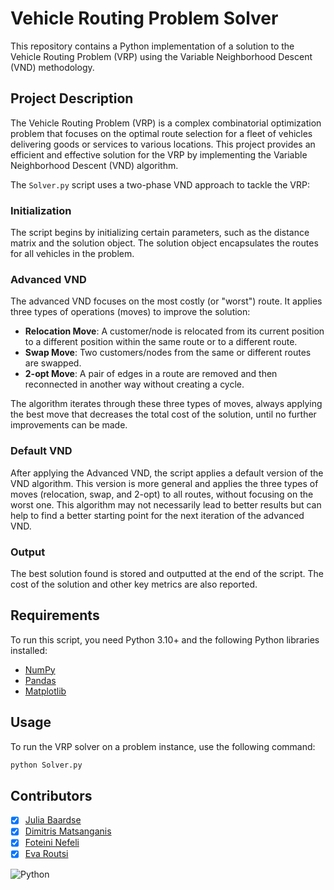 # Vehicle Routing Problem Solver

This repository contains a Python implementation of a solution to the Vehicle Routing Problem (VRP) using the Variable Neighborhood Descent (VND) methodology.

## Project Description

The Vehicle Routing Problem (VRP) is a complex combinatorial optimization problem that focuses on the optimal route selection for a fleet of vehicles delivering goods or services to various locations. This project provides an efficient and effective solution for the VRP by implementing the Variable Neighborhood Descent (VND) algorithm.

The `Solver.py` script uses a two-phase VND approach to tackle the VRP:

### Initialization

The script begins by initializing certain parameters, such as the distance matrix and the solution object. The solution object encapsulates the routes for all vehicles in the problem.

### Advanced VND

The advanced VND focuses on the most costly (or "worst") route. It applies three types of operations (moves) to improve the solution:

- **Relocation Move**: A customer/node is relocated from its current position to a different position within the same route or to a different route.
- **Swap Move**: Two customers/nodes from the same or different routes are swapped.
- **2-opt Move**: A pair of edges in a route are removed and then reconnected in another way without creating a cycle.

The algorithm iterates through these three types of moves, always applying the best move that decreases the total cost of the solution, until no further improvements can be made.

### Default VND

After applying the Advanced VND, the script applies a default version of the VND algorithm. This version is more general and applies the three types of moves (relocation, swap, and 2-opt) to all routes, without focusing on the worst one. This algorithm may not necessarily lead to better results but can help to find a better starting point for the next iteration of the advanced VND.

### Output

The best solution found is stored and outputted at the end of the script. The cost of the solution and other key metrics are also reported.

## Requirements

To run this script, you need Python 3.10+ and the following Python libraries installed:

- [NumPy](https://numpy.org/)
- [Pandas](https://pandas.pydata.org/)
- [Matplotlib](https://matplotlib.org/)

## Usage

To run the VRP solver on a problem instance, use the following command:

```bash
python Solver.py
```

## Contributors

- [X] [Julia Baardse](https://github.com/juliaxab) 
- [X] [Dimitris Matsanganis](https://github.com/dmatsanganis) 
- [X] [Foteini Nefeli](https://github.com/FoteiniNefeli)
- [X] [Eva Routsi](https://github.com/EvaRoutsi)

![Python](https://img.shields.io/badge/python-3670A0?style=for-the-badge&logo=python&logoColor=ffdd54)
